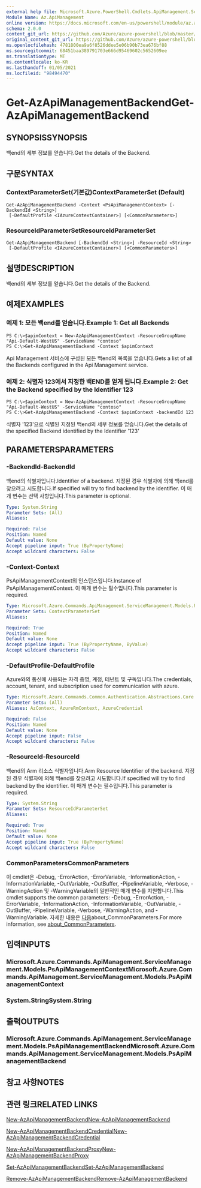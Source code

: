 ```yaml
---
external help file: Microsoft.Azure.PowerShell.Cmdlets.ApiManagement.ServiceManagement.dll-Help.xml
Module Name: Az.ApiManagement
online version: https://docs.microsoft.com/en-us/powershell/module/az.apimanagement/get-azapimanagementbackend
schema: 2.0.0
content_git_url: https://github.com/Azure/azure-powershell/blob/master/src/ApiManagement/ApiManagement/help/Get-AzApiManagementBackend.md
original_content_git_url: https://github.com/Azure/azure-powershell/blob/master/src/ApiManagement/ApiManagement/help/Get-AzApiManagementBackend.md
ms.openlocfilehash: 4781800ea9a6f8526ddee5e06b90b73ea676bf88
ms.sourcegitcommit: 68451baa389791703e666d95469602c5652609ee
ms.translationtype: MT
ms.contentlocale: ko-KR
ms.lasthandoff: 01/05/2021
ms.locfileid: "98494470"
---
```

# <span data-ttu-id="040ab-101">Get-AzApiManagementBackend</span><span class="sxs-lookup"><span data-stu-id="040ab-101">Get-AzApiManagementBackend</span></span>

## <span data-ttu-id="040ab-102">SYNOPSIS</span><span class="sxs-lookup"><span data-stu-id="040ab-102">SYNOPSIS</span></span>
<span data-ttu-id="040ab-103">백end의 세부 정보를 얻습니다.</span><span class="sxs-lookup"><span data-stu-id="040ab-103">Get the details of the Backend.</span></span>

## <span data-ttu-id="040ab-104">구문</span><span class="sxs-lookup"><span data-stu-id="040ab-104">SYNTAX</span></span>

### <span data-ttu-id="040ab-105">ContextParameterSet(기본값)</span><span class="sxs-lookup"><span data-stu-id="040ab-105">ContextParameterSet (Default)</span></span>
```
Get-AzApiManagementBackend -Context <PsApiManagementContext> [-BackendId <String>]
 [-DefaultProfile <IAzureContextContainer>] [<CommonParameters>]
```

### <span data-ttu-id="040ab-106">ResourceIdParameterSet</span><span class="sxs-lookup"><span data-stu-id="040ab-106">ResourceIdParameterSet</span></span>
```
Get-AzApiManagementBackend [-BackendId <String>] -ResourceId <String>
 [-DefaultProfile <IAzureContextContainer>] [<CommonParameters>]
```

## <span data-ttu-id="040ab-107">설명</span><span class="sxs-lookup"><span data-stu-id="040ab-107">DESCRIPTION</span></span>
<span data-ttu-id="040ab-108">백end의 세부 정보를 얻습니다.</span><span class="sxs-lookup"><span data-stu-id="040ab-108">Get the details of the Backend.</span></span>

## <span data-ttu-id="040ab-109">예제</span><span class="sxs-lookup"><span data-stu-id="040ab-109">EXAMPLES</span></span>

### <span data-ttu-id="040ab-110">예제 1: 모든 백end를 얻습니다.</span><span class="sxs-lookup"><span data-stu-id="040ab-110">Example 1: Get all Backends</span></span>
```
PS C:\>$apimContext = New-AzApiManagementContext -ResourceGroupName "Api-Default-WestUS" -ServiceName "contoso"
PS C:\>Get-AzApiManagementBackend -Context $apimContext
```

<span data-ttu-id="040ab-111">Api Management 서비스에 구성된 모든 백end의 목록을 얻습니다.</span><span class="sxs-lookup"><span data-stu-id="040ab-111">Gets a list of all the Backends configured in the Api Management service.</span></span>

### <span data-ttu-id="040ab-112">예제 2: 식별자 123에서 지정한 백END를 얻게 됩니다.</span><span class="sxs-lookup"><span data-stu-id="040ab-112">Example 2: Get the Backend specified by the Identifier 123</span></span>
```
PS C:\>$apimContext = New-AzApiManagementContext -ResourceGroupName "Api-Default-WestUS" -ServiceName "contoso"
PS C:\>Get-AzApiManagementBackend -Context $apimContext -backendId 123
```

<span data-ttu-id="040ab-113">식별자 '123'으로 식별된 지정된 백end의 세부 정보를 얻습니다.</span><span class="sxs-lookup"><span data-stu-id="040ab-113">Get the details of the specified Backend identified by the Identifier '123'</span></span>

## <span data-ttu-id="040ab-114">PARAMETERS</span><span class="sxs-lookup"><span data-stu-id="040ab-114">PARAMETERS</span></span>

### <span data-ttu-id="040ab-115">-BackendId</span><span class="sxs-lookup"><span data-stu-id="040ab-115">-BackendId</span></span>
<span data-ttu-id="040ab-116">백end의 식별자입니다.</span><span class="sxs-lookup"><span data-stu-id="040ab-116">Identifier of a backend.</span></span>
<span data-ttu-id="040ab-117">지정된 경우 식별자에 의해 백end를 찾으려고 시도합니다.</span><span class="sxs-lookup"><span data-stu-id="040ab-117">If specified will try to find backend by the identifier.</span></span>
<span data-ttu-id="040ab-118">이 매개 변수는 선택 사항입니다.</span><span class="sxs-lookup"><span data-stu-id="040ab-118">This parameter is optional.</span></span>

```yaml
Type: System.String
Parameter Sets: (All)
Aliases:

Required: False
Position: Named
Default value: None
Accept pipeline input: True (ByPropertyName)
Accept wildcard characters: False
```

### <span data-ttu-id="040ab-119">-Context</span><span class="sxs-lookup"><span data-stu-id="040ab-119">-Context</span></span>
<span data-ttu-id="040ab-120">PsApiManagementContext의 인스턴스입니다.</span><span class="sxs-lookup"><span data-stu-id="040ab-120">Instance of PsApiManagementContext.</span></span>
<span data-ttu-id="040ab-121">이 매개 변수는 필수입니다.</span><span class="sxs-lookup"><span data-stu-id="040ab-121">This parameter is required.</span></span>

```yaml
Type: Microsoft.Azure.Commands.ApiManagement.ServiceManagement.Models.PsApiManagementContext
Parameter Sets: ContextParameterSet
Aliases:

Required: True
Position: Named
Default value: None
Accept pipeline input: True (ByPropertyName, ByValue)
Accept wildcard characters: False
```

### <span data-ttu-id="040ab-122">-DefaultProfile</span><span class="sxs-lookup"><span data-stu-id="040ab-122">-DefaultProfile</span></span>
<span data-ttu-id="040ab-123">Azure와의 통신에 사용되는 자격 증명, 계정, 테넌트 및 구독입니다.</span><span class="sxs-lookup"><span data-stu-id="040ab-123">The credentials, account, tenant, and subscription used for communication with azure.</span></span>

```yaml
Type: Microsoft.Azure.Commands.Common.Authentication.Abstractions.Core.IAzureContextContainer
Parameter Sets: (All)
Aliases: AzContext, AzureRmContext, AzureCredential

Required: False
Position: Named
Default value: None
Accept pipeline input: False
Accept wildcard characters: False
```

### <span data-ttu-id="040ab-124">-ResourceId</span><span class="sxs-lookup"><span data-stu-id="040ab-124">-ResourceId</span></span>
<span data-ttu-id="040ab-125">백end의 Arm 리소스 식별자입니다.</span><span class="sxs-lookup"><span data-stu-id="040ab-125">Arm Resource Identifier of the backend.</span></span> <span data-ttu-id="040ab-126">지정된 경우 식별자에 의해 백end를 찾으려고 시도합니다.</span><span class="sxs-lookup"><span data-stu-id="040ab-126">If specified will try to find backend by the identifier.</span></span> <span data-ttu-id="040ab-127">이 매개 변수는 필수입니다.</span><span class="sxs-lookup"><span data-stu-id="040ab-127">This parameter is required.</span></span>

```yaml
Type: System.String
Parameter Sets: ResourceIdParameterSet
Aliases:

Required: True
Position: Named
Default value: None
Accept pipeline input: True (ByPropertyName)
Accept wildcard characters: False
```

### <span data-ttu-id="040ab-128">CommonParameters</span><span class="sxs-lookup"><span data-stu-id="040ab-128">CommonParameters</span></span>
<span data-ttu-id="040ab-129">이 cmdlet은 -Debug, -ErrorAction, -ErrorVariable, -InformationAction, -InformationVariable, -OutVariable, -OutBuffer, -PipelineVariable, -Verbose, -WarningAction 및 -WarningVariable의 일반적인 매개 변수를 지원합니다.</span><span class="sxs-lookup"><span data-stu-id="040ab-129">This cmdlet supports the common parameters: -Debug, -ErrorAction, -ErrorVariable, -InformationAction, -InformationVariable, -OutVariable, -OutBuffer, -PipelineVariable, -Verbose, -WarningAction, and -WarningVariable.</span></span> <span data-ttu-id="040ab-130">자세한 내용은 [다음](http://go.microsoft.com/fwlink/?LinkID=113216)about_CommonParameters.</span><span class="sxs-lookup"><span data-stu-id="040ab-130">For more information, see [about_CommonParameters](http://go.microsoft.com/fwlink/?LinkID=113216).</span></span>

## <span data-ttu-id="040ab-131">입력</span><span class="sxs-lookup"><span data-stu-id="040ab-131">INPUTS</span></span>

### <span data-ttu-id="040ab-132">Microsoft.Azure.Commands.ApiManagement.ServiceManagement.Models.PsApiManagementContext</span><span class="sxs-lookup"><span data-stu-id="040ab-132">Microsoft.Azure.Commands.ApiManagement.ServiceManagement.Models.PsApiManagementContext</span></span>

### <span data-ttu-id="040ab-133">System.String</span><span class="sxs-lookup"><span data-stu-id="040ab-133">System.String</span></span>

## <span data-ttu-id="040ab-134">출력</span><span class="sxs-lookup"><span data-stu-id="040ab-134">OUTPUTS</span></span>

### <span data-ttu-id="040ab-135">Microsoft.Azure.Commands.ApiManagement.ServiceManagement.Models.PsApiManagementBackend</span><span class="sxs-lookup"><span data-stu-id="040ab-135">Microsoft.Azure.Commands.ApiManagement.ServiceManagement.Models.PsApiManagementBackend</span></span>

## <span data-ttu-id="040ab-136">참고 사항</span><span class="sxs-lookup"><span data-stu-id="040ab-136">NOTES</span></span>

## <span data-ttu-id="040ab-137">관련 링크</span><span class="sxs-lookup"><span data-stu-id="040ab-137">RELATED LINKS</span></span>

[<span data-ttu-id="040ab-138">New-AzApiManagementBackend</span><span class="sxs-lookup"><span data-stu-id="040ab-138">New-AzApiManagementBackend</span></span>](./New-AzApiManagementBackend.md)

[<span data-ttu-id="040ab-139">New-AzApiManagementBackendCredential</span><span class="sxs-lookup"><span data-stu-id="040ab-139">New-AzApiManagementBackendCredential</span></span>](./New-AzApiManagementBackendCredential.md)

[<span data-ttu-id="040ab-140">New-AzApiManagementBackendProxy</span><span class="sxs-lookup"><span data-stu-id="040ab-140">New-AzApiManagementBackendProxy</span></span>](./New-AzApiManagementBackendProxy.md)

[<span data-ttu-id="040ab-141">Set-AzApiManagementBackend</span><span class="sxs-lookup"><span data-stu-id="040ab-141">Set-AzApiManagementBackend</span></span>](./Set-AzApiManagementBackend.md)

[<span data-ttu-id="040ab-142">Remove-AzApiManagementBackend</span><span class="sxs-lookup"><span data-stu-id="040ab-142">Remove-AzApiManagementBackend</span></span>](./Remove-AzApiManagementBackend.md)

